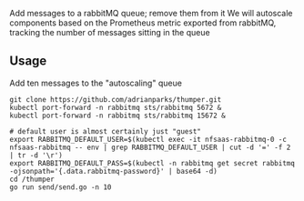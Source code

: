 Add messages to a rabbitMQ queue; remove them from it
We will autoscale components based on the Prometheus metric exported from rabbitMQ, tracking the number of messages sitting in the queue

## Usage

Add ten messages to the "autoscaling" queue
```
git clone https://github.com/adrianparks/thumper.git
kubectl port-forward -n rabbitmq sts/rabbitmq 5672 &
kubectl port-forward -n rabbitmq sts/rabbitmq 15672 &

# default user is almost certainly just "guest"
export RABBITMQ_DEFAULT_USER=$(kubectl exec -it nfsaas-rabbitmq-0 -c nfsaas-rabbitmq -- env | grep RABBITMQ_DEFAULT_USER | cut -d '=' -f 2 | tr -d '\r')
export RABBITMQ_DEFAULT_PASS=$(kubectl -n rabbitmq get secret rabbitmq -ojsonpath='{.data.rabbitmq-password}' | base64 -d)
cd /thumper
go run send/send.go -n 10
```